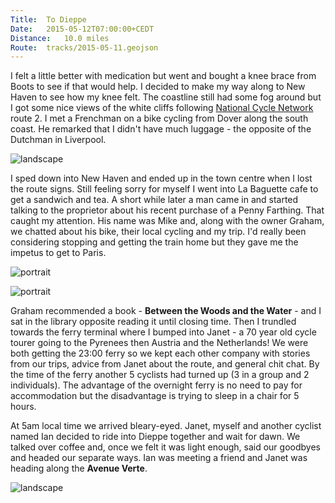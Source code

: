 ```yaml
---
Title:	To Dieppe
Date:	2015-05-12T07:00:00+CEDT
Distance:	10.0 miles
Route:	tracks/2015-05-11.geojson
---
```


I felt a little better with medication but went and bought a knee brace from Boots to see if that would help. I decided to make my way along to New Haven to see how my knee felt. The coastline still had some fog around but I got some nice views of the white cliffs following [National Cycle Network](http://www.sustrans.org.uk/ncn/map/national-cycle-network/about-network) route 2. I met a Frenchman on a bike cycling from Dover along the south coast. He remarked that I didn't have much luggage - the opposite of the Dutchman in Liverpool. 

![landscape](https://farm8.staticflickr.com/7781/16908985413_ceb689c77d.jpg "Coastal flowers")

I sped down into New Haven and ended up in the town centre when I lost the route signs. Still feeling sorry for myself I went into La Baguette cafe to get a sandwich and tea. A short while later a man came in and started talking to the proprietor about his recent purchase of a Penny Farthing. That caught my attention. His name was Mike and, along with the owner Graham, we chatted about his bike, their local cycling and my trip. I'd really been considering stopping and getting the train home but they gave me the impetus to get to Paris. 

![portrait](https://farm1.staticflickr.com/538/19424974396_b1d3d4fc8f_z_d.jpg "Mike")

![portrait](https://farm1.staticflickr.com/561/18830429593_57080f2d57_z_d.jpg "Graham of La Baguette cafe, New Haven")

Graham recommended a book - __Between the Woods and the Water__ - and I sat in the library opposite reading it until closing time. Then I trundled towards the ferry terminal where I bumped into Janet - a 70 year old cycle tourer going to the Pyrenees then Austria and the Netherlands! We were both getting the 23:00 ferry so we kept each other company with stories from our trips, advice from Janet about the route, and general chit chat. By the time of the ferry another 5 cyclists had turned up (3 in a group and 2 individuals). The advantage of the overnight ferry is no need to pay for accommodation but the disadvantage is trying to sleep in a chair for 5 hours. 

At 5am local time we arrived bleary-eyed. Janet, myself and another cyclist named Ian decided to ride into Dieppe together and wait for dawn. We talked over coffee and, once we felt it was light enough, said our goodbyes and headed our separate ways. Ian was meeting a friend and Janet was heading along the __Avenue Verte__.

![landscape](https://farm1.staticflickr.com/289/19424971986_f4e3ff1b02_z_d.jpg "Janet and Ian")